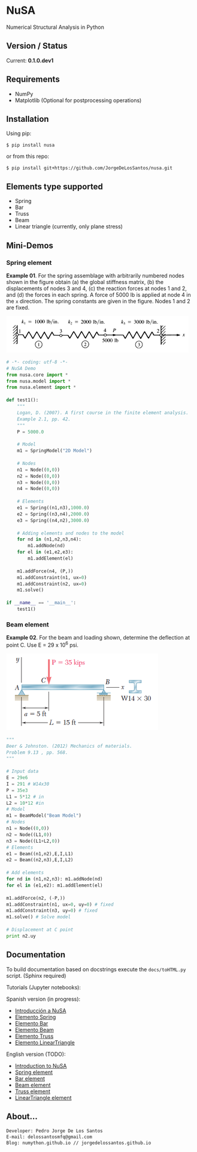 # NuSA

Numerical Structural Analysis in Python

## Version / Status

Current: **0.1.0.dev1** 

## Requirements

* NumPy
* Matplotlib (Optional for postprocessing operations)


## Installation

Using pip:

```
$ pip install nusa
```

or from this repo:

```
$ pip install git+https://github.com/JorgeDeLosSantos/nusa.git
```


## Elements type supported

* Spring
* Bar
* Truss
* Beam
* Linear triangle (currently, only plane stress)

## Mini-Demos

### Spring element

**Example 01**. For the spring assemblage with arbitrarily numbered nodes shown in the figure 
obtain (a) the global stiffness matrix, (b) the displacements of nodes 3 and 4, (c) the 
reaction forces at nodes 1 and 2, and (d) the forces in each spring. A force of 5000 lb
is applied at node 4 in the `x` direction. The spring constants are given in the figure.
Nodes 1 and 2 are fixed.

![](docs/nusa-theory/src/spring-element/example_01.PNG)

```python
# -*- coding: utf-8 -*-
# NuSA Demo
from nusa.core import *
from nusa.model import *
from nusa.element import *
    
def test1():
    """
    Logan, D. (2007). A first course in the finite element analysis.
    Example 2.1, pp. 42.
    """
    P = 5000.0

    # Model
    m1 = SpringModel("2D Model")

    # Nodes
    n1 = Node((0,0))
    n2 = Node((0,0))
    n3 = Node((0,0))
    n4 = Node((0,0))

    # Elements
    e1 = Spring((n1,n3),1000.0)
    e2 = Spring((n3,n4),2000.0)
    e3 = Spring((n4,n2),3000.0)

    # Adding elements and nodes to the model
    for nd in (n1,n2,n3,n4):
        m1.addNode(nd)
    for el in (e1,e2,e3):
        m1.addElement(el)

    m1.addForce(n4, (P,))
    m1.addConstraint(n1, ux=0)
    m1.addConstraint(n2, ux=0)
    m1.solve()

if __name__ == '__main__':
    test1()
```


### Beam element

**Example 02**. For the beam and loading shown, determine the deflection at point C. 
Use E = 29 x 10<sup>6</sup> psi.

![](docs/nusa-theory/src/beam-element/P913_beer.PNG)

```python
"""
Beer & Johnston. (2012) Mechanics of materials. 
Problem 9.13 , pp. 568.
"""

# Input data 
E = 29e6
I = 291 # W14x30 
P = 35e3
L1 = 5*12 # in
L2 = 10*12 #in
# Model
m1 = BeamModel("Beam Model")
# Nodes
n1 = Node((0,0))
n2 = Node((L1,0))
n3 = Node((L1+L2,0))
# Elements
e1 = Beam((n1,n2),E,I,L1)
e2 = Beam((n2,n3),E,I,L2)

# Add elements 
for nd in (n1,n2,n3): m1.addNode(nd)
for el in (e1,e2): m1.addElement(el)
    
m1.addForce(n2, (-P,))
m1.addConstraint(n1, ux=0, uy=0) # fixed 
m1.addConstraint(n3, uy=0) # fixed
m1.solve() # Solve model

# Displacement at C point
print n2.uy
```

## Documentation

To build documentation based on docstrings execute the `docs/toHTML.py` script. (Sphinx required)

Tutorials (Jupyter notebooks):

Spanish version (in progress):

* [Introducción a NuSA](docs/nusa-theory/es/intro-nusa.ipynb)
* [Elemento Spring](docs/nusa-theory/es/spring-element.ipynb)
* [Elemento Bar](docs/nusa-theory/es/bar-element.ipynb)
* [Elemento Beam](docs/nusa-theory/es/beam-element.ipynb)
* [Elemento Truss](docs/nusa-theory/es/truss-element.ipynb)
* [Elemento LinearTriangle](docs/nusa-theory/es/linear-triangle-element.ipynb)

English version (TODO): 

* [Introduction to NuSA](docs/nusa-theory/en/intro-nusa.ipynb)
* [Spring element](docs/nusa-theory/en/spring-element.ipynb)
* [Bar element](docs/nusa-theory/en/bar-element.ipynb)
* [Beam element](docs/nusa-theory/en/beam-element.ipynb)
* [Truss element](docs/nusa-theory/en/truss-element.ipynb)
* [LinearTriangle element](docs/nusa-theory/en/linear-triangle-element.ipynb)


## About...

```
Developer: Pedro Jorge De Los Santos
E-mail: delossantosmfq@gmail.com
Blog: numython.github.io // jorgedelossantos.github.io
```